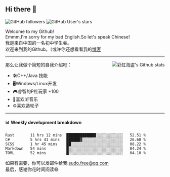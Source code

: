 ## Hi there 👋

![GitHub followers](https://img.shields.io/github/followers/chhdao?style=social)
![GitHub User's stars](https://img.shields.io/github/stars/GOSCPS?style=social)

Welcome to my Github!  
Emmm,I'm sorry for my bad English.So let's speak Chinese!  
我是来自中国的一名初中学生😀。  
欢迎来到我的Github。（或许你还想看看我的[博客](https://blog.kawayi.moe/)
<hr>

<div align="right"><img alt="彩虹海盗's Github stats" align="right" src="https://github-readme-stats.vercel.app/api?username=chhdao"/></div>

那么让我做个简短的自我介绍吧：  
+ 🛠️C++/Java 技能  
+ 🖥️Windows/Linux开发  
+ 🎮睿智的P社玩家 +100  
+ 🎵喜欢听音乐  
+ ⚙️喜欢造轮子
<hr>

#### 📊 Weekly development breakdown
<!--START_SECTION:waka-->
```text
Rust       11 hrs 12 mins  █████████████░░░░░░░░░░░░   52.51 % 
C#         5 hrs 41 mins   ██████▓░░░░░░░░░░░░░░░░░░   26.68 % 
SCSS       1 hr 45 mins    ██░░░░░░░░░░░░░░░░░░░░░░░   08.22 % 
Markdown   54 mins         █░░░░░░░░░░░░░░░░░░░░░░░░   04.24 % 
TOML       52 mins         █░░░░░░░░░░░░░░░░░░░░░░░░   04.10 % 
```
<!--END_SECTION:waka-->

如果有需要，你可以发邮件给我:sudo.free@qq.com  
最后，感谢你花时间阅读😄

